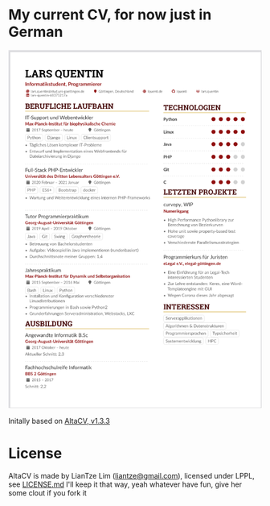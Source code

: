 # My current CV, for now just in German

![CV](./cv.png)

Initally based on [AltaCV, v1.3.3](https://github.com/liantze/AltaCV)

# License

AltaCV is made by LianTze Lim (liantze@gmail.com), licensed under LPPL, see [LICENSE.md](./LICENSE.md)
I'll keep it that way, yeah whatever have fun, give her some clout if you fork it
